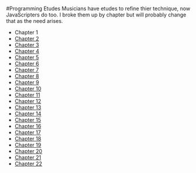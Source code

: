#Programming Etudes
Musicians have etudes to refine thier technique, now JavaScripters do too. I broke them up by chapter but will probably change that as the need arises.

* Chapter 1
* [Chapter 2]()
* [Chapter 3]()
* [Chapter 4]()
* [Chapter 5]()
* [Chapter 6]()
* [Chapter 7]()
* [Chapter 8]()
* [Chapter 9]()
* [Chapter 10]()
* [Chapter 11]()
* [Chapter 12]()
* [Chapter 13]()
* [Chapter 14]()
* [Chapter 15]()
* [Chapter 16]()
* [Chapter 17]()
* [Chapter 18]()
* [Chapter 19]()
* [Chapter 20]()
* [Chapter 21]()
* [Chapter 22]()
